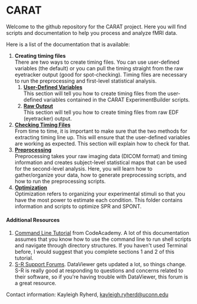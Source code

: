 # CARAT

Welcome to the github repository for the CARAT project. Here you will find scripts and documentation to help you process and analyze fMRI data.

Here is a list of the documentation that is available:

1. **Creating timing files**  
There are two ways to create timing files. You can use user-defined variables (the default) or you can pull the timing straight from the raw eyetracker output (good for spot-checking). Timing files are necessary to run the preprocessing and first-level statistical analysis.
	1. **[User-Defined Variables](./Timing/UserDefinedTimings)**  
This section will tell you how to create timing files from the user-defined variables contained in the CARAT ExperimentBuilder scripts.
	2. **[Raw Output](./Timing/RawEDFTimings)**  
This section will tell you how to create timing files from raw EDF (eyetracker) output. 
3. **[Checking Timing Files](./Timing/SpotChecks)**  
From time to time, it is important to make sure that the two methods for extracting timing line up. This will ensure that the user-defined variables are working as expected. This section will explain how to check for that.
4. **[Preprocessing](./Preprocessing/)**  
Preprocessing takes your raw imaging data (DICOM format) and timing information and creates subject-level statistical maps that can be used for the second-level analysis. Here, you will learn how to gather/organize your data, how to generate preprocessing scripts, and how to run the preprocessing scripts.
5. **[Optimization](./optimization/)**  
Optimization refers to organizing your experimental stimuli so that you have the most power to estimate each condition. This folder contains information and scripts to optimize SPR and SPONT.

#### Additional Resources

1. [Command Line Tutorial](https://www.codecademy.com/learn/learn-the-command-line) from CodeAcademy. A lot of this documentation assumes that you know how to use the command line to run shell scripts and navigate through directory structures. If you haven't used Terminal before, I would suggest that you complete sections 1 and 2 of this tutorial.
2. [S-R Support Forums](https://www.sr-support.com/forums/). DataViewer gets updated a lot, so things change. S-R is really good at responding to questions and concerns related to their software, so if you're having trouble with DataViewer, this forum is a great resource.



Contact information: Kayleigh Ryherd, [kayleigh.ryherd@uconn.edu](mailto:kayleigh.ryherd@uconn.edu)